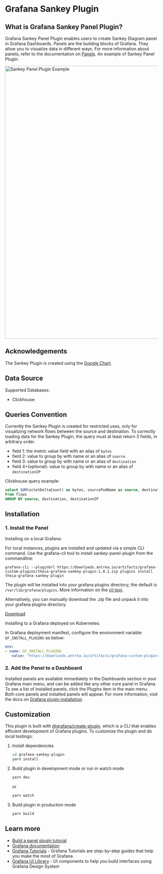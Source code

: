 # Grafana Sankey Plugin

## What is Grafana Sankey Panel Plugin?

Grafana Sankey Panel Plugin enables users to create Sankey Diagram panel in Grafana
Dashboards. Panels are the building blocks of Grafana. They allow you to visualize
data in different ways. For more information about panels, refer to the documentation
on [Panels](https://grafana.com/docs/grafana/latest/features/panels/panels/). An example
of Sankey Panel Plugin:

<img src="https://downloads.antrea.io/static/02232022/sankey-panel-example.png" width="900" alt="Sankey Panel Plugin Example">

## Acknowledgements

The Sankey Plugin is created using the [Google Chart](https://developers.google.com/chart/interactive/docs/gallery/sankey).

## Data Source

Supported Databases:

- Clickhouse

## Queries Convention

Currently the Sankey Plugin is created for restricted uses, only for visualizing
network flows between the source and destination. To correctly loading data for
the Sankey Plugin, the query must at least return 3 fields, in arbitrary order.

- field 1: the metric value field with an alias of `bytes`
- field 2: value to group by with name or an alias of `source`
- field 3: value to group by with name or an alias of `destination`
- field 4+(optional): value to group by with name or an alias of `destinationIP`

Clickhouse query example:

```sql
select SUM(octetDeltaCount) as bytes, sourcePodName as source, destinationPodName as destination, destinationIP
From flows
GROUP BY source, destination, destinationIP
```

## Installation

### 1. Install the Panel

Installing on a local Grafana:

For local instances, plugins are installed and updated via a simple CLI command.
Use the grafana-cli tool to install sankey-panel-plugin from the commandline:

```shell
grafana-cli --pluginUrl https://downloads.antrea.io/artifacts/grafana-custom-plugins/theia-grafana-sankey-plugin-1.0.1.zip plugins install theia-grafana-sankey-plugin
```

The plugin will be installed into your grafana plugins directory; the default is
`/var/lib/grafana/plugins`. More information on the [cli tool](https://grafana.com/docs/grafana/latest/administration/cli/#plugins-commands).

Alternatively, you can manually download the .zip file and unpack it into your grafana
plugins directory.

[Download](https://downloads.antrea.io/artifacts/grafana-custom-plugins/theia-grafana-sankey-plugin-1.0.1.zip)

Installing to a Grafana deployed on Kubernetes:

In Grafana deployment manifest, configure the environment variable `GF_INSTALL_PLUGINS`
as below:

```yaml
env:
- name: GF_INSTALL_PLUGINS
   value: "https://downloads.antrea.io/artifacts/grafana-custom-plugins/theia-grafana-sankey-plugin-1.0.1.zip;theia-grafana-sankey-plugin"
```

### 2. Add the Panel to a Dashboard

Installed panels are available immediately in the Dashboards section in your Grafana
main menu, and can be added like any other core panel in Grafana. To see a list of
installed panels, click the Plugins item in the main menu. Both core panels and
installed panels will appear. For more information, visit the docs on [Grafana plugin installation](https://grafana.com/docs/grafana/latest/plugins/installation/).

## Customization

This plugin is built with [@grafana/create-plugin](https://www.npmjs.com/package/@grafana/create-plugin),
which is a CLI that enables efficient development of Grafana plugins. To customize
the plugin and do local testings:

1. Install dependencies

   ```bash
   cd grafana-sankey-plugin
   yarn install
   ```

2. Build plugin in development mode or run in watch mode

   ```bash
   yarn dev
   ```

   or

   ```bash
   yarn watch
   ```

3. Build plugin in production mode

   ```bash
   yarn build
   ```

## Learn more

- [Build a panel plugin tutorial](https://grafana.com/tutorials/build-a-panel-plugin)
- [Grafana documentation](https://grafana.com/docs/)
- [Grafana Tutorials](https://grafana.com/tutorials/) - Grafana Tutorials are step-by-step
  guides that help you make the most of Grafana
- [Grafana UI Library](https://developers.grafana.com/ui) - UI components to help you build interfaces using Grafana Design System
